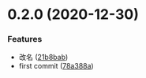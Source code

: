 # 0.2.0 (2020-12-30)


### Features

* 改名 ([21b8bab](https://github.com/jiayuanfan/overload-cli/commit/21b8babbedb3ac8815f3799fa1ca5b99846f2ef1))
* first commit ([78a388a](https://github.com/jiayuanfan/overload-cli/commit/78a388a3fbba37e3f239696a94ea078b8a55a111))



